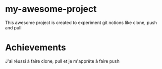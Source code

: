 # my-awesome-project
This awesome project is created to experiment git notions like clone, push and pull
# Achievements
J'ai réussi à faire clone, pull et je m'apprête à faire push